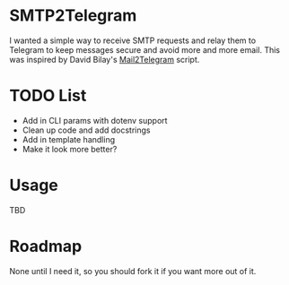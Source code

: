 # SMTP2Telegram

I wanted a simple way to receive SMTP requests and relay them to Telegram to keep messages secure and avoid more and more email. This was inspired by David Bilay's [Mail2Telegram](https://github.com/dYalib/Mail2Telegram) script.

# TODO List

* Add in CLI params with dotenv support
* Clean up code and add docstrings
* Add in template handling
* Make it look more better?

# Usage

TBD

# Roadmap

None until I need it, so you should fork it if you want more out of it.
